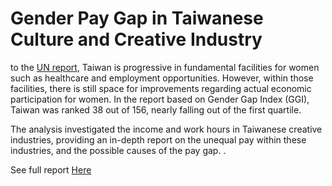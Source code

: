 # Gender Pay Gap in Taiwanese Culture and Creative Industry

<p> to the <a href= "https://gec.ey.gov.tw/File/D61FF7932A860F5CUN"> UN report</a>, Taiwan is progressive in fundamental facilities for women such as healthcare and employment opportunities. However, within those facilities, there is still space for improvements regarding actual economic participation for women. In the report based on Gender Gap Index (GGI), Taiwan was ranked 38 out of 156, nearly falling out of the first quartile.</p>

<p>The analysis investigated the income and work hours in Taiwanese creative industries, providing an in-depth report on the unequal pay within these industries, and the possible causes of the pay gap. .</p>

See full report <a href="https://helenafang1220.github.io/porfolio_webpage/paygap.html"> Here </a>
